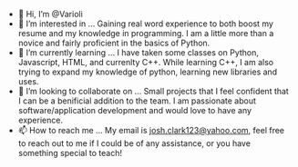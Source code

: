 - 👋 Hi, I’m @Varioli
- 👀 I’m interested in ...
Gaining real word experience to both boost my resume and my knowledge in programming. I am a little more than a novice and fairly proficient in the basics of Python. 
- 🌱 I’m currently learning ...
I have taken some classes on Python, Javascript, HTML, and currenlty C++. While learning C++, I am also trying to expand my knowledge of python, learning new libraries and uses.
- 💞️ I’m looking to collaborate on ...
Small projects that I feel confident that I can be a benificial addition to the team. I am passionate about software/application development and would love to have any experience.
- 📫 How to reach me ...
My email is josh.clark123@yahoo.com, feel free to reach out to me if I could be of any assistance, or you have something special to teach!
<!---
Varioli/Varioli is a ✨ special ✨ repository because its `README.md` (this file) appears on your GitHub profile.
You can click the Preview link to take a look at your changes.
--->
